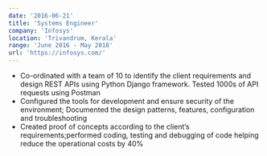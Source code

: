 ```yaml
---
date: '2016-06-21'
title: 'Systems Engineer'
company: 'Infosys'
location: 'Trivandrum, Kerala'
range: 'June 2016 - May 2018'
url: 'https://infosys.com/'
---
```


- Co-ordinated with a team of 10 to identify the client requirements and design REST APIs using Python Django framework. Tested 1000s of API requests using Postman
- Configured the tools for development and ensure security of the environment; Documented the design patterns, features, configuration and troubleshooting
- Created proof of concepts according to the client’s requirements;performed coding, testing and debugging of code helping reduce the operational costs by 40%
